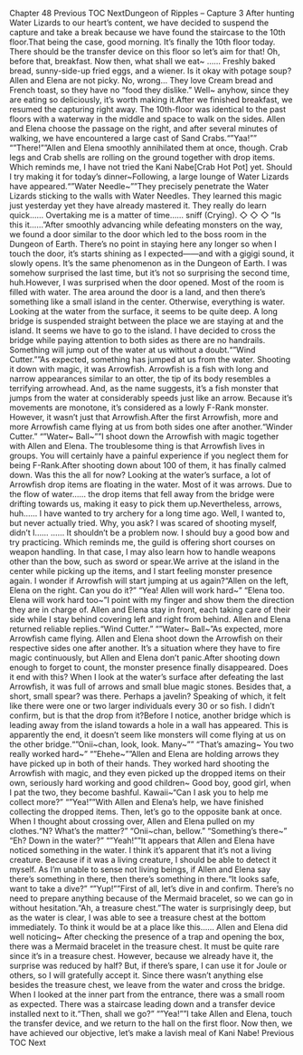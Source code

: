 Chapter 48 Previous TOC NextDungeon of Ripples – Capture 3 After hunting Water Lizards to our heart’s content, we have decided to suspend the capture and take a break because we have found the staircase to the 10th floor.That being the case, good morning. It’s finally the 10th floor today. There should be the transfer device on this floor so let’s aim for that! Oh, before that, breakfast. Now then, what shall we eat~ …… Freshly baked bread, sunny-side-up fried eggs, and a wiener. Is it okay with potage soup? Allen and Elena are not picky. No, wrong… They love Cream bread and French toast, so they have no “food they dislike.” Well~ anyhow, since they are eating so deliciously, it’s worth making it.After we finished breakfast, we resumed the capturing right away. The 10th-floor was identical to the past floors with a waterway in the middle and space to walk on the sides. Allen and Elena choose the passage on the right, and after several minutes of walking, we have encountered a large cast of Sand Crabs.“”Yaa!”” “”There!””Allen and Elena smoothly annihilated them at once, though. Crab legs and Crab shells are rolling on the ground together with drop items. Which reminds me, I have not tried the Kani Nabe[Crab Hot Pot] yet. Should I try making it for today’s dinner~Following, a large lounge of Water Lizards have appeared.“”Water Needle~””They precisely penetrate the Water Lizards sticking to the walls with Water Needles. They learned this magic just yesterday yet they have already mastered it. They really do learn quick…… Overtaking me is a matter of time…… sniff (Crying). ◇ ◇ ◇ “Is this it……”After smoothly advancing while defeating monsters on the way, we found a door similar to the door which led to the boss room in the Dungeon of Earth. There’s no point in staying here any longer so when I touch the door, it’s starts shining as I expected――and with a gigigi sound, it slowly opens. It’s the same phenomenon as in the Dungeon of Earth. I was somehow surprised the last time, but it’s not so surprising the second time, huh.However, I was surprised when the door opened. Most of the room is filled with water. The area around the door is a land, and then there’s something like a small island in the center. Otherwise, everything is water. Looking at the water from the surface, it seems to be quite deep. A long bridge is suspended straight between the place we are staying at and the island. It seems we have to go to the island. I have decided to cross the bridge while paying attention to both sides as there are no handrails. Something will jump out of the water at us without a doubt.“”Wind Cutter.””As expected, something has jumped at us from the water. Shooting it down with magic, it was Arrowfish. Arrowfish is a fish with long and narrow appearances similar to an otter, the tip of its body resembles a terrifying arrowhead. And, as the name suggests, it’s a fish monster that jumps from the water at considerably speeds just like an arrow. Because it’s movements are monotone, it’s considered as a lowly F-Rank monster. However, it wasn’t just that Arrowfish.After the first Arrowfish, more and more Arrowfish came flying at us from both sides one after another.“Winder Cutter.” “”Water~ Ball~””I shoot down the Arrowfish with magic together with Allen and Elena. The troublesome thing is that Arrowfish lives in groups. You will certainly have a painful experience if you neglect them for being F-Rank.After shooting down about 100 of them, it has finally calmed down. Was this the all for now? Looking at the water’s surface, a lot of Arrowfish drop items are floating in the water. Most of it was arrows. Due to the flow of water…… the drop items that fell away from the bridge were drifting towards us, making it easy to pick them up.Nevertheless, arrows, huh…… I have wanted to try archery for a long time ago. Well, I wanted to, but never actually tried. Why, you ask? I was scared of shooting myself, didn’t I…… …… It shouldn’t be a problem now. I should buy a good bow and try practicing. Which reminds me, the guild is offering short courses on weapon handling. In that case, I may also learn how to handle weapons other than the bow, such as sword or spear.We arrive at the island in the center while picking up the items, and I start feeling monster presence again. I wonder if Arrowfish will start jumping at us again?“Allen on the left, Elena on the right. Can you do it?” “Yea! Allen will work hard~” “Elena too. Elena will work hard too~”I point with my finger and show them the direction they are in charge of. Allen and Elena stay in front, each taking care of their side while I stay behind covering left and right from behind. Allen and Elena returned reliable replies.“Wind Cutter.” “”Water~ Ball~”As expected, more Arrowfish came flying. Allen and Elena shoot down the Arrowfish on their respective sides one after another. It’s a situation where they have to fire magic continuously, but Allen and Elena don’t panic.After shooting down enough to forget to count, the monster presence finally disappeared. Does it end with this? When I look at the water’s surface after defeating the last Arrowfish, it was full of arrows and small blue magic stones. Besides that, a short, small spear? was there. Perhaps a javelin? Speaking of which, it felt like there were one or two larger individuals every 30 or so fish. I didn’t confirm, but is that the drop from it?Before I notice, another bridge which is leading away from the island towards a hole in a wall has appeared. This is apparently the end, it doesn’t seem like monsters will come flying at us on the other bridge.“”Onii~chan, look, look. Many~”” “That’s amazing~ You two really worked hard~” “”Ehehe~””Allen and Elena are holding arrows they have picked up in both of their hands. They worked hard shooting the Arrowfish with magic, and they even picked up the dropped items on their own, seriously hard working and good children~ Good boy, good girl, when I pat the two, they become bashful. Kawaii~“Can I ask you to help me collect more?” “”Yea!””With Allen and Elena’s help, we have finished collecting the dropped items. Then, let’s go to the opposite bank at once. When I thought about crossing over, Allen and Elena pulled on my clothes.“N? What’s the matter?” “Onii~chan, bellow.” “Something’s there~” “Eh? Down in the water?” “”Yeah!””It appears that Allen and Elena have noticed something in the water. I think it’s apparent that it’s not a living creature. Because if it was a living creature, I should be able to detect it myself. As I’m unable to sense not living beings, if Allen and Elena say there’s something in there, then there’s something in there.“It looks safe, want to take a dive?” “”Yup!””First of all, let’s dive in and confirm. There’s no need to prepare anything because of the Mermaid bracelet, so we can go in without hesitation.“Ah, a treasure chest.”The water is surprisingly deep, but as the water is clear, I was able to see a treasure chest at the bottom immediately. To think it would be at a place like this…… Allen and Elena did well noticing~ After checking the presence of a trap and opening the box, there was a Mermaid bracelet in the treasure chest. It must be quite rare since it’s in a treasure chest. However, because we already have it, the surprise was reduced by half? But, if there’s spare, I can use it for Joule or others, so I will gratefully accept it. Since there wasn’t anything else besides the treasure chest, we leave from the water and cross the bridge. When I looked at the inner part from the entrance, there was a small room as expected. There was a staircase leading down and a transfer device installed next to it.“Then, shall we go?” “”Yea!””I take Allen and Elena, touch the transfer device, and we return to the hall on the first floor. Now then, we have achieved our objective, let’s make a lavish meal of Kani Nabe! Previous TOC Next